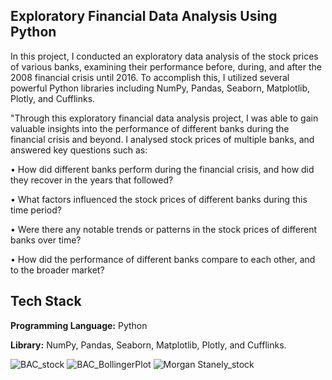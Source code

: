 
## Exploratory Financial Data Analysis Using Python

In this project, I conducted an exploratory data analysis of the stock prices of various banks, examining their performance before, during, and after the 2008 financial crisis until 2016. To accomplish this, I utilized several powerful Python libraries including NumPy, Pandas, Seaborn, Matplotlib, Plotly, and Cufflinks.

"Through this exploratory financial data analysis project, I was able to gain valuable insights into the performance of different banks during the financial crisis and beyond. I analysed stock prices of multiple banks, and answered key questions such as:

•	How did different banks perform during the financial crisis, and how did they recover in the years that followed?

•	What factors influenced the stock prices of different banks during this time period?

•	Were there any notable trends or patterns in the stock prices of different banks over time?

•	How did the performance of different banks compare to each other, and to the broader market?


## Tech Stack

**Programming Language:** Python

**Library:** NumPy, Pandas, Seaborn, Matplotlib, Plotly, and Cufflinks.


![BAC_stock](https://github.com/RTNGowda/Exploratory-Financial-Data-Analysis-using-Python/assets/125819360/047ee0bc-1090-4e71-aeed-5985579e4cf7)
![BAC_BollingerPlot](https://github.com/RTNGowda/Exploratory-Financial-Data-Analysis-using-Python/assets/125819360/6b896a33-00a3-4c63-b8a8-cfe24536bbc1)
![Morgan Stanely_stock](https://github.com/RTNGowda/Exploratory-Financial-Data-Analysis-using-Python/assets/125819360/de307cde-da3e-4a21-b5ca-c560821d48e1)
